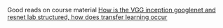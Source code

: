 Good reads on course material
[How is the VGG inception googlenet and resnet lab structured, how does transfer learning occur](https://carnd-forums.udacity.com/questions/34577965/how-is-the-vgg-inception-googlenet-and-resnet-lab-structured-how-does-transfer-learning-occur)
